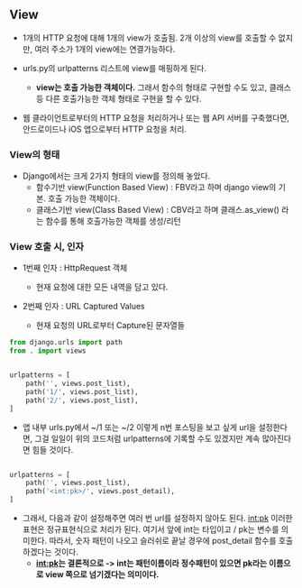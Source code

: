 ## View
- 1개의 HTTP 요청에 대해 1개의 view가 호출됨. 2개 이상의 view를 호출할 수 없지만, 여러 주소가 1개의 view에는 연결가능하다.
- urls.py의 urlpatterns 리스트에 view를 매핑하게 된다.
  - **view는 호출 가능한 객체이다.** 그래서 함수의 형태로 구현할 수도 있고, 클래스 등 다른 호출가능한 객체 형태로 구현을 할 수 있다.

- 웹 클라이언트로부터의 HTTP 요청을 처리하거나 또는 웹 API 서버를 구축했다면, 안드로이드나 iOS 앱으로부터 HTTP 요청을 처리.


### View의 형태
- Django에서는 크게 2가지 형태의 view를 정의해 놓았다. 
  - 함수기반 view(Function Based View) : FBV라고 하며 django view의 기본. 호출 가능한 객체이다.
  - 클래스기반 view(Class Based View) : CBV라고 하며 클래스.as_view() 라는 함수를 통해 호출가능한 객체를 생성/리턴


### View 호출 시, 인자
- 1번째 인자 : HttpRequest 객체
  - 현재 요청에 대한 모든 내역을 담고 있다.

- 2번째 인자 : URL Captured Values
  - 현재 요청의 URL로부터 Capture된 문자열들


```python
from django.urls import path
from . import views


urlpatterns = [
    path('', views.post_list),
    path('1/', views.post_list),
    path('2/', views.post_list),
]
```

- 앱 내부 urls.py에서 ~/1 또는 ~/2 이렇게 n번 포스팅을 보고 싶게 url을 설정한다면, 그걸 일일이 위의 코드처럼 urlpatterns에 기록할 수도 있겠지만 계속 많아진다면 힘들 것이다.

```python

urlpatterns = [
    path('', views.post_list),
    path('<int:pk>/', views.post_detail),
]
```

- 그래서, 다음과 같이 설정해주면 여러 번 url를 설정하지 않아도 된다. <int:pk> 이러한 표현은 정규표현식으로 처리가 된다. 여기서 앞에 int는 타입이고 / pk는 변수를 의미한다. 따라서, 숫자 패턴이 나오고 슬러쉬로 끝날 경우에 post_detail 함수를 호출하겠다는 것이다.
  - **<int:pk>는 결론적으로 -> int는 패턴이름이라 정수패턴이 있으면 pk라는 이름으로 view 쪽으로 넘기겠다는 의미이다.**
